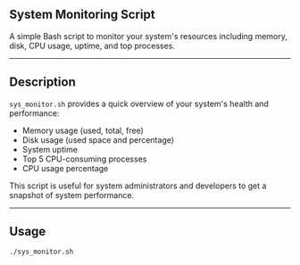 ## System Monitoring Script

A simple Bash script to monitor your system's resources including memory, disk, CPU usage, uptime, and top processes.

---

## Description

`sys_monitor.sh` provides a quick overview of your system's health and performance:

- Memory usage (used, total, free)
- Disk usage (used space and percentage)
- System uptime
- Top 5 CPU-consuming processes
- CPU usage percentage

This script is useful for system administrators and developers to get a snapshot of system performance.

---

## Usage

```bash
./sys_monitor.sh
